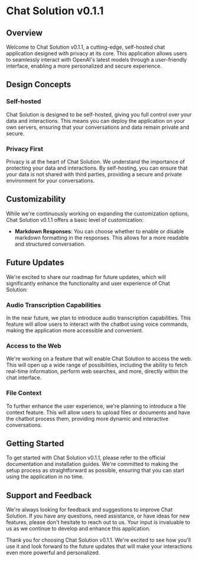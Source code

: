 # Chat Solution v0.1.1

## Overview

Welcome to Chat Solution v0.1.1, a cutting-edge, self-hosted chat application designed with privacy at its core. This application allows users to seamlessly interact with OpenAI's latest models through a user-friendly interface, enabling a more personalized and secure experience.

## Design Concepts

### Self-hosted

Chat Solution is designed to be self-hosted, giving you full control over your data and interactions. This means you can deploy the application on your own servers, ensuring that your conversations and data remain private and secure.

### Privacy First

Privacy is at the heart of Chat Solution. We understand the importance of protecting your data and interactions. By self-hosting, you can ensure that your data is not shared with third parties, providing a secure and private environment for your conversations.

## Customizability

While we're continuously working on expanding the customization options, Chat Solution v0.1.1 offers a basic level of customization:

- **Markdown Responses**: You can choose whether to enable or disable markdown formatting in the responses. This allows for a more readable and structured conversation.

## Future Updates

We're excited to share our roadmap for future updates, which will significantly enhance the functionality and user experience of Chat Solution:

### Audio Transcription Capabilities

In the near future, we plan to introduce audio transcription capabilities. This feature will allow users to interact with the chatbot using voice commands, making the application more accessible and convenient.

### Access to the Web

We're working on a feature that will enable Chat Solution to access the web. This will open up a wide range of possibilities, including the ability to fetch real-time information, perform web searches, and more, directly within the chat interface.

### File Context

To further enhance the user experience, we're planning to introduce a file context feature. This will allow users to upload files or documents and have the chatbot process them, providing more dynamic and interactive conversations.

## Getting Started

To get started with Chat Solution v0.1.1, please refer to the official documentation and installation guides. We're committed to making the setup process as straightforward as possible, ensuring that you can start using the application in no time.

## Support and Feedback

We're always looking for feedback and suggestions to improve Chat Solution. If you have any questions, need assistance, or have ideas for new features, please don't hesitate to reach out to us. Your input is invaluable to us as we continue to develop and enhance this application.

Thank you for choosing Chat Solution v0.1.1. We're excited to see how you'll use it and look forward to the future updates that will make your interactions even more powerful and personalized.